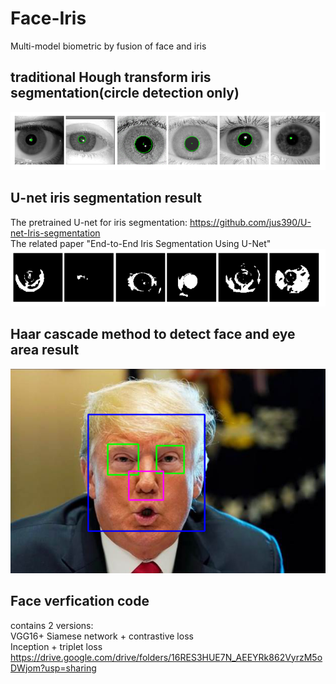 # Face-Iris
Multi-model biometric by fusion of face and iris

## traditional Hough transform iris segmentation(circle detection only)
![](https://github.com/stephenkung/Face-Iris/blob/master/pics/0.PNG)

## U-net iris segmentation result
The pretrained U-net for iris segmentation: https://github.com/jus390/U-net-Iris-segmentation     
The related paper "End-to-End Iris Segmentation Using U-Net"     
![](https://github.com/stephenkung/Face-Iris/blob/master/pics/1.PNG)

## Haar cascade method to detect face and eye area result
![](https://github.com/stephenkung/Face-Iris/blob/master/pics/2.PNG)

## Face verfication code     
contains 2 versions:      
VGG16+ Siamese network + contrastive loss    
Inception + triplet loss    
https://drive.google.com/drive/folders/16RES3HUE7N_AEEYRk862VyrzM5oDWjom?usp=sharing
